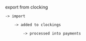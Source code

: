 


export from clocking
    
    -> import
    
        -> added to clockings
        
            -> processed into payments